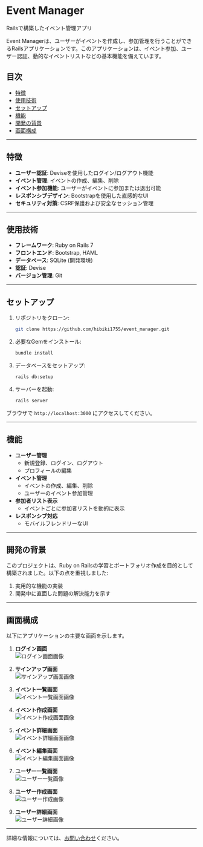# Event Manager
Railsで構築したイベント管理アプリ

Event Managerは、ユーザーがイベントを作成し、参加管理を行うことができるRailsアプリケーションです。このアプリケーションは、イベント参加、ユーザー認証、動的なイベントリストなどの基本機能を備えています。

## 目次

- [特徴](#特徴)
- [使用技術](#使用技術)
- [セットアップ](#セットアップ)
- [機能](#機能)
- [開発の背景](#開発の背景)
- [画面構成](#画面構成)

---

## 特徴

- **ユーザー認証**: Deviseを使用したログイン/ログアウト機能
- **イベント管理**: イベントの作成、編集、削除
- **イベント参加機能**: ユーザーがイベントに参加または退出可能
- **レスポンシブデザイン**: Bootstrapを使用した直感的なUI
- **セキュリティ対策**: CSRF保護および安全なセッション管理

---

## 使用技術

- **フレームワーク**: Ruby on Rails 7
- **フロントエンド**: Bootstrap, HAML
- **データベース**: SQLite (開発環境)
- **認証**: Devise
- **バージョン管理**: Git

---

## セットアップ

1. リポジトリをクローン:
    
    ```bash
    git clone https://github.com/hibiki1755/event_manager.git
    
    ```
    
2. 必要なGemをインストール:
    
    ```bash
    bundle install
    
    ```
    
3. データベースをセットアップ:
    
    ```bash
    rails db:setup
    
    ```
    
4. サーバーを起動:
    
    ```bash
    rails server
    
    ```
    
ブラウザで `http://localhost:3000` にアクセスしてください。

---

## 機能

- **ユーザー管理**
    - 新規登録、ログイン、ログアウト
    - プロフィールの編集
- **イベント管理**
    - イベントの作成、編集、削除
    - ユーザーのイベント参加管理
- **参加者リスト表示**
    - イベントごとに参加者リストを動的に表示
- **レスポンシブ対応**
    - モバイルフレンドリーなUI

---

## 開発の背景

このプロジェクトは、Ruby on Railsの学習とポートフォリオ作成を目的として構築されました。以下の点を重視しました:

1. 実用的な機能の実装
2. 開発中に直面した問題の解決能力を示す

---

## 画面構成

以下にアプリケーションの主要な画面を示します。

1. **ログイン画面**  
   ![ログイン画面画像](https://github.com/hibiki1755/event_manager/blob/readme/img/sign_in.png?raw=true)

2. **サインアップ画面**  
   ![サインアップ画面画像](https://github.com/hibiki1755/event_manager/blob/readme/img/sign_up.png?raw=true)

3. **イベント一覧画面**  
   ![イベント一覧画面画像](https://github.com/hibiki1755/event_manager/blob/readme/img/events.png?raw=true)

4. **イベント作成画面**  
   ![イベント作成画面画像](https://github.com/hibiki1755/event_manager/blob/readme/img/events_new.png?raw=true)

5. **イベント詳細画面**  
   ![イベント詳細画面画像](https://github.com/hibiki1755/event_manager/blob/readme/img/events_show.png?raw=true)

6. **イベント編集画面**  
   ![イベント編集画面画像](https://github.com/hibiki1755/event_manager/blob/readme/img/events_edit.png?raw=true)

7. **ユーザー一覧画面**  
   ![ユーザー一覧画像](https://github.com/hibiki1755/event_manager/blob/readme/img/users.png?raw=true)

8. **ユーザー作成画面**  
   ![ユーザー作成画像](https://github.com/hibiki1755/event_manager/blob/readme/img/users_new.png?raw=true)

9. **ユーザー詳細画面**  
   ![ユーザー詳細画像](https://github.com/hibiki1755/event_manager/blob/readme/img/users_show.png?raw=true)
---

詳細な情報については、[お問い合わせ](mailto:44da.1biki@gmail.com)ください。